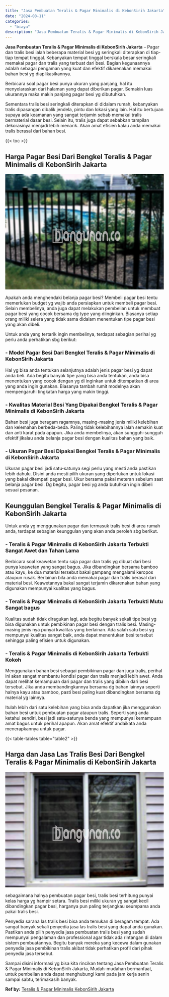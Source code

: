 ```yaml
---
title: "Jasa Pembuatan Teralis & Pagar Minimalis di KebonSirih Jakarta"
date: "2024-08-11"
categories: 
  - "biaya"
description: "Jasa Pembuatan Teralis & Pagar Minimalis di KebonSirih Jakarta. Sampai disini informasi yg bisa kita rincikan tentang Jasa Pembuatan Teralis & Pagar Minimali..."
---
```


**Jasa Pembuatan Teralis & Pagar Minimalis di KebonSirih Jakarta** – Pagar dan tralis besi ialah beberapa material besi yg seringkali diterapkan di tiap-tiap tempat tinggal. Kebanyakan tempat tinggal berskala besar seringkali memakai pagar dan tralis yang terbuat dari besi. Bagian kegunaannya adalah sebagai pengaman yang kuat dan efektif dikarenakan memakai bahan besi yg diaplikasikannya.

Berbicara soal pagar besi punya ukuran yang panjang, hal itu menyelaraskan dari halaman yang dapat diberikan pagar. Semakin luas ukurannya maka makin panjang pagar besi yg dibutuhkan.

Sementara tralis besi seringkali diterapkan di didalam rumah, kebanyakan tralis dipasangan dibalik jendela, pintu dan lokasi yang lain. Hal itu bertujuan supaya ada keamanan yang sangat terjamin sebab memakai tralis bermaterial dasar besi. Selain itu, tralis juga dapat sebabkan tampilan dekorasinya menjadi lebih menarik. Akan amat efisien kalau anda memakai tralis berasal dari bahan besi.

{{< toc >}}

## Harga Pagar Besi Dari Bengkel Teralis & Pagar Minimalis di KebonSirih Jakarta

![Jasa Pembuatan Teralis & Pagar Minimalis di KebonSirih Jakarta](/images/pagar-minimalis-murah-04.png)

Apakah anda menghendaki belanja pagar besi? Membeli pagar besi tentu memerlukan budget yg wajib anda persiapkan untuk membeli pagar besi. Selain membelinya, anda juga dapat melakukan pembelian untuk membuat pagar besi yang cocok bersama dg type yang diinginkan. Biasanya setiap orang miliki selera yang tidak sama didalam menentukan tipe pagar besi yang akan dibeli.

Untuk anda yang tertarik ingin membelinya, terdapat sebagian perihal yg perlu anda perhatikan sbg berikut:
### \- Model Pagar Besi Dari Bengkel Teralis & Pagar Minimalis di KebonSirih Jakarta

Hal yg bisa anda tentukan selanjutnya adalah jenis pagar besi yg dapat anda beli. Ada begitu banyak tipe yang bisa anda tentukan, anda bisa menentukan yang cocok dengan yg di inginkan untuk ditempatkan di area yang anda ingin gunakan. Biasanya tambah rumit modelnya akan mempengaruhi tingkatan harga yang makin tinggi.

### \- Kwalitas Material Besi Yang Dipakai Bengkel Teralis & Pagar Minimalis di KebonSirih Jakarta

Bahan besi juga beragam ragamnya, masing-masing jenis miliki kelebihan dan kelemahan berbeda-beda. Paling tidak kelebihannya ialah semakin kuat dan anti karat pada apapun. Jika anda membelinya, akan sungguh-sungguh efektif jikalau anda belanja pagar besi dengan kualitas bahan yang baik.

### \- Ukuran Pagar Besi Dipakai Bengkel Teralis & Pagar Minimalis di KebonSirih Jakarta

Ukuran pagar besi jadi satu-satunya segi perlu yang mesti anda pastikan lebih dahulu. Disini anda mesti pilih ukuran yang diperlukan untuk lokasi yang bakal ditempati pagar besi. Ukur bersama pakai meteran sebelum saat belanja pagar besi. Dg begitu, pagar besi yg anda butuhkan ingin dibeli sesuai pesanan.

## Keunggulan Bengkel Teralis & Pagar Minimalis di KebonSirih Jakarta

Untuk anda yg menggunakan pagar dan termasuk tralis besi di area rumah anda, terdapat sebagian keunggulan yang akan anda peroleh sbg berikut.

### \- Teralis & Pagar Minimalis di KebonSirih Jakarta Terbukti Sangat Awet dan Tahan Lama

Berbicara soal keawetan tentu saja pagar dan tralis yg dibuat dari besi punya keawetan yang sangat bagus. Jika dibandingkan bersama bamboo atau kayu, ke dua material tersebut bakal gampang mengalami keropos ataupun rusak. Berlainan bila anda memakai pagar dan tralis berasal dari material besi. Keawetannya bakal sangat terjamin dikarenakan bahan yang digunakan mempunyai kualitas yang bagus.

### \- Teralis & Pagar Minimalis di KebonSirih Jakarta Terbukti Mutu Sangat bagus

Kualitas sudah tidak diragukan lagi, ada begitu banyak sekali tipe besi yg bisa digunakan untuk pembikinan pagar besi dengan tralis besi. Masing-masing jenis nya punyai kwalitas yang berlainan. Ada salah satu besi yg mempunyai kualitas sangat baik, anda dapat menentukan besi tersebut sehingga paling efisien untuk digunakan.

### \- Teralis & Pagar Minimalis di KebonSirih Jakarta Terbukti Kokoh

Menggunakan bahan besi sebagai pembikinan pagar dan juga tralis, perihal ini akan sangat membantu kondisi pagar dan tralis menjadi lebih awet. Anda dapat melihat kemampuan dari pagar dan tralis yang dibikin dari besi tersebut. Jika anda membandingkannya bersama dg bahan lainnya seperti halnya kayu atau bamboo, pasti besi paling kuat dibandingkan bersama dg material yg lainnya.

Itulah lebih dari satu kelebihan yang bisa anda dapatkan jika menggunakan bahan besi untuk pembuatan pagar ataupun tralis. Seperti yang anda ketahui sendiri, besi jadi satu-satunya benda yang mempunyai kemampuan amat bagus untuk perihal apapun. Akan amat efektif andaikata anda menerapkannya untuk pagar.

{{< table-tables table="table2" >}}

## Harga dan Jasa Las Tralis Besi Dari Bengkel Teralis & Pagar Minimalis di KebonSirih Jakarta

![Jasa Pembuatan Teralis & Pagar Minimalis di KebonSirih Jakarta](/images/teralis-minimalis-murah-20.png)

sebagaimana halnya pembuatan pagar besi, tralis besi terhitung punyai kelas harga yg hampir setara. Tralis besi miliki ukuran yg sangat kecil dibandingkan pagar besi, harganya pun paling terjangkau seumpama anda pakai tralis besi.

Penyedia sarana las tralis besi bisa anda temukan di beragam tempat. Ada sangat banyak sekali penyedia jasa las tralis besi yang dapat anda gunakan. Pastikan anda pilih penyedia jasa pembuatan tralis besi yang sudah mempunyai pengalaman dan professional agar tidak ada rintangan di dalam sistem pembuatannya. Begitu banyak mereka yang kecewa dalam gunakan penyedia jasa pembikinan tralis akibat tidak perhatikan profil dari pihak penyedia jasa tersebut.

Sampai disini informasi yg bisa kita rincikan tentang Jasa Pembuatan Teralis & Pagar Minimalis di KebonSirih Jakarta, Mudah-mudahan bermanfaat, untuk pembelian anda dapat menghubungi kami pada jam kerja senin sampai sabtu, terimakasih banyak.

**Ref by:** [Teralis & Pagar Minimalis KebonSirih Jakarta](https://id.wikipedia.org/wiki/Teralis)
